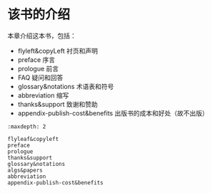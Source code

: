 

<!--
 * @version:
 * @Author:  StevenJokess（蔡舒起） https://github.com/StevenJokess
 * @Date: 2023-05-06 18:56:31
 * @LastEditors:  StevenJokess（蔡舒起） https://github.com/StevenJokess
 * @LastEditTime: 2023-09-01 14:13:11
 * @Description:
 * @Help me: make friends by a867907127@gmail.com and help me get some “foreign” things or service I need in life; 如有帮助，请赞助，失业3年了。![支付宝收款码](https://github.com/StevenJokess/d2rl/blob/master/img/%E6%94%B6.jpg)
 * @TODO::
 * @Reference:
-->
# 该书的介绍

本章介绍这本书，包括：

- flyleft&copyLeft 衬页和声明
- preface 序言
- prologue 前言
- FAQ 疑问和回答
- glossary&notations 术语表和符号
- abbreviation 缩写
- thanks&support 致谢和赞助
- appendix-publish-cost&benefits 出版书的成本和好处（故不出版）

```toc
:maxdepth: 2

flyleaf&copyleft
preface
prologue
thanks&support
glossary&notations
algs&papers
abbreviation
appendix-publish-cost&benefits
```
